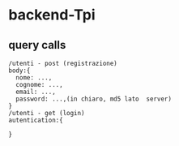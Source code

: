 # backend-Tpi
## query calls
```
/utenti - post (registrazione)
body:{
  nome: ...,
  cognome: ...,
  email: ...,
  password: ...,(in chiaro, md5 lato  server)
}
/utenti - get (login)
autentication:{
  
}
```
